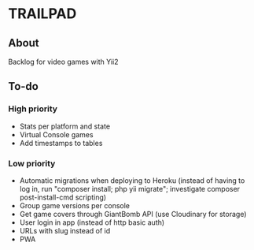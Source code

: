 # TRAILPAD

## About

Backlog for video games with Yii2


## To-do

### High priority
* Stats per platform and state
* Virtual Console games
* Add timestamps to tables

### Low priority
* Automatic migrations when deploying to Heroku (instead of having to log in, run "composer install; php yii migrate"; investigate composer post-install-cmd scripting)
* Group game versions per console
* Get game covers through GiantBomb API (use Cloudinary for storage)
* User login in app (instead of http basic auth)
* URLs with slug instead of id
* PWA